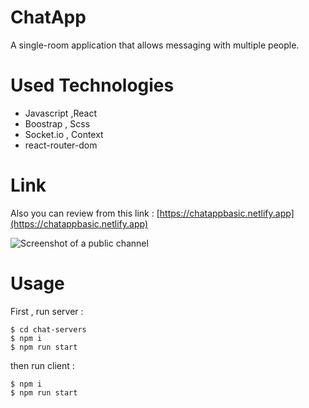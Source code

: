 # ChatApp 

A single-room application that allows messaging with multiple people.

# Used Technologies
- Javascript ,React
- Boostrap , Scss 
- Socket.io , Context 
- react-router-dom

# Link 
Also you can review from this link : 
[https://chatappbasic.netlify.app](https://chatappbasic.netlify.app)

![Screenshot of a public channel](https://i.hizliresim.com/mglfaya.png)


# Usage  

First , run server :  
```shell
$ cd chat-servers 
$ npm i
$ npm run start  
```

then run client :
```shell
$ npm i
$ npm run start  
